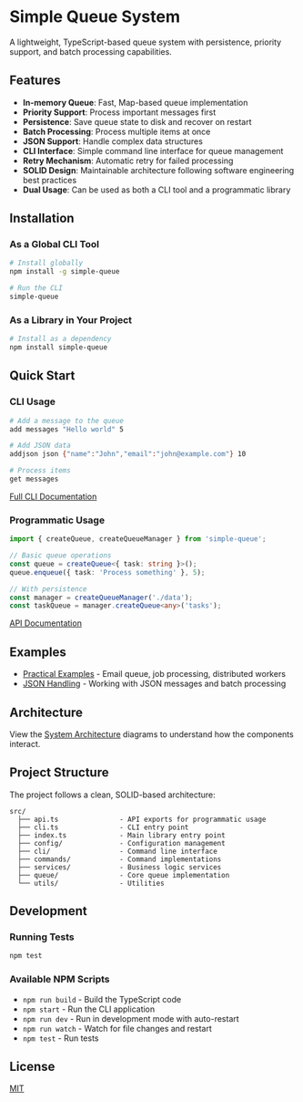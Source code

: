 # Simple Queue System

A lightweight, TypeScript-based queue system with persistence, priority support, and batch processing capabilities.

## Features

- **In-memory Queue**: Fast, Map-based queue implementation
- **Priority Support**: Process important messages first
- **Persistence**: Save queue state to disk and recover on restart
- **Batch Processing**: Process multiple items at once
- **JSON Support**: Handle complex data structures
- **CLI Interface**: Simple command line interface for queue management
- **Retry Mechanism**: Automatic retry for failed processing
- **SOLID Design**: Maintainable architecture following software engineering best practices
- **Dual Usage**: Can be used as both a CLI tool and a programmatic library

## Installation

### As a Global CLI Tool

```bash
# Install globally
npm install -g simple-queue

# Run the CLI
simple-queue
```

### As a Library in Your Project

```bash
# Install as a dependency
npm install simple-queue
```

## Quick Start

### CLI Usage

```bash
# Add a message to the queue
add messages "Hello world" 5

# Add JSON data
addjson json {"name":"John","email":"john@example.com"} 10

# Process items
get messages
```

[Full CLI Documentation](./docs/cli-usage.md)

### Programmatic Usage

```typescript
import { createQueue, createQueueManager } from 'simple-queue';

// Basic queue operations
const queue = createQueue<{ task: string }>();
queue.enqueue({ task: 'Process something' }, 5);

// With persistence
const manager = createQueueManager('./data');
const taskQueue = manager.createQueue<any>('tasks');
```

[API Documentation](./docs/api-usage.md)

## Examples

- [Practical Examples](./docs/examples/practical-examples.md) - Email queue, job processing, distributed workers
- [JSON Handling](./docs/examples/json-handling.md) - Working with JSON messages and batch processing

## Architecture

View the [System Architecture](./docs/architecture.md) diagrams to understand how the components interact.

## Project Structure

The project follows a clean, SOLID-based architecture:

```
src/
  ├── api.ts               - API exports for programmatic usage
  ├── cli.ts               - CLI entry point
  ├── index.ts             - Main library entry point
  ├── config/              - Configuration management
  ├── cli/                 - Command line interface
  ├── commands/            - Command implementations
  ├── services/            - Business logic services
  ├── queue/               - Core queue implementation
  └── utils/               - Utilities
```

## Development

### Running Tests

```bash
npm test
```

### Available NPM Scripts

- `npm run build` - Build the TypeScript code
- `npm start` - Run the CLI application
- `npm run dev` - Run in development mode with auto-restart
- `npm run watch` - Watch for file changes and restart
- `npm test` - Run tests

## License

[MIT](./LICENSE)